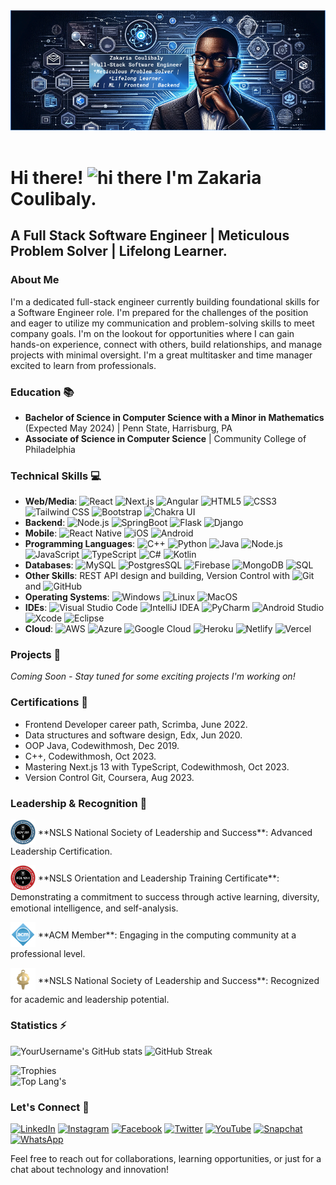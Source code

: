 <div>
<img src="images/banner.png" alt="Banner image"/> </br> 
<img  src="https://komarev.com/ghpvc/?username=levisstrauss&style=flat-square&color=blue" alt=""/>
</div>

# Hi there! <img src="https://media.giphy.com/media/hvRJCLFzcasrR4ia7z/giphy.gif" width="30px" alt="hi there"/> I'm Zakaria Coulibaly.
## A Full Stack Software Engineer | Meticulous Problem Solver | Lifelong Learner.
### About Me
I'm a dedicated full-stack engineer currently building foundational skills for a Software Engineer role. I'm prepared for the challenges of the position and eager to utilize my communication and problem-solving skills to meet company goals. I'm on the lookout for opportunities where I can gain hands-on experience, connect with others, build relationships, and manage projects with minimal oversight. I'm a great multitasker and time manager excited to learn from professionals.

### Education 📚
- **Bachelor of Science in Computer Science with a Minor in Mathematics** (Expected May 2024) | Penn State, Harrisburg, PA
- **Associate of Science in Computer Science** | Community College of Philadelphia

### Technical Skills 💻

- **Web/Media**: ![React](https://img.shields.io/badge/-React-black?style=flat-square&logo=react) ![Next.js](https://img.shields.io/badge/-Next.js-black?style=flat-square&logo=next.js) ![Angular](https://img.shields.io/badge/-Angular-black?style=flat-square&logo=angular) ![HTML5](https://img.shields.io/badge/-HTML5-black?style=flat-square&logo=html5) ![CSS3](https://img.shields.io/badge/-CSS3-black?style=flat-square&logo=css3) ![Tailwind CSS](https://img.shields.io/badge/-Tailwind_CSS-black?style=flat-square&logo=tailwind-css) ![Bootstrap](https://img.shields.io/badge/-Bootstrap-black?style=flat-square&logo=bootstrap) ![Chakra UI](https://img.shields.io/badge/-Chakra_UI-black?style=flat-square&logo=chakra-ui)
- **Backend**: ![Node.js](https://img.shields.io/badge/-Node.js-black?style=flat-square&logo=node.js) ![SpringBoot](https://img.shields.io/badge/-SpringBoot-black?style=flat-square&logo=spring) ![Flask](https://img.shields.io/badge/-Flask-black?style=flat-square&logo=flask) ![Django](https://img.shields.io/badge/-Django-black?style=flat-square&logo=django)
- **Mobile**: ![React Native](https://img.shields.io/badge/-React_Native-black?style=flat-square&logo=react) ![iOS](https://img.shields.io/badge/-iOS-black?style=flat-square&logo=ios) ![Android](https://img.shields.io/badge/-Android-black?style=flat-square&logo=android)
- **Programming Languages**: ![C++](https://img.shields.io/badge/-C++-black?style=flat-square&logo=c%2B%2B) ![Python](https://img.shields.io/badge/-Python-black?style=flat-square&logo=python) ![Java](https://img.shields.io/badge/-Java-black?style=flat-square&logo=java) ![Node.js](https://img.shields.io/badge/-Node.js-black?style=flat-square&logo=node.js) ![JavaScript](https://img.shields.io/badge/-JavaScript-black?style=flat-square&logo=javascript) ![TypeScript](https://img.shields.io/badge/-TypeScript-black?style=flat-square&logo=typescript) ![C#](https://img.shields.io/badge/-C%23-black?style=flat-square&logo=c-sharp) ![Kotlin](https://img.shields.io/badge/-Kotlin-black?style=flat-square&logo=kotlin)
- **Databases**: ![MySQL](https://img.shields.io/badge/-MySQL-black?style=flat-square&logo=mysql) ![PostgresSQL](https://img.shields.io/badge/-PostgresSQL-black?style=flat-square&logo=postgresql) ![Firebase](https://img.shields.io/badge/-Firebase-black?style=flat-square&logo=firebase) ![MongoDB](https://img.shields.io/badge/-MongoDB-black?style=flat-square&logo=mongodb) ![SQL](https://img.shields.io/badge/-SQL-black?style=flat-square&logo=sql)
- **Other Skills**: REST API design and building, Version Control with ![Git](https://img.shields.io/badge/-Git-black?style=flat-square&logo=git) and ![GitHub](https://img.shields.io/badge/-GitHub-black?style=flat-square&logo=github)
- **Operating Systems**: ![Windows](https://img.shields.io/badge/-Windows-black?style=flat-square&logo=windows) ![Linux](https://img.shields.io/badge/-Linux-black?style=flat-square&logo=linux) ![MacOS](https://img.shields.io/badge/-MacOS-black?style=flat-square&logo=macos)
- **IDEs**: ![Visual Studio Code](https://img.shields.io/badge/-Visual_Studio_Code-black?style=flat-square&logo=visual-studio-code) ![IntelliJ IDEA](https://img.shields.io/badge/-IntelliJ_IDEA-black?style=flat-square&logo=intellij-idea) ![PyCharm](https://img.shields.io/badge/-PyCharm-black?style=flat-square&logo=pycharm) ![Android Studio](https://img.shields.io/badge/-Android_Studio-black?style=flat-square&logo=android-studio) ![Xcode](https://img.shields.io/badge/-Xcode-black?style=flat-square&logo=xcode) ![Eclipse](https://img.shields.io/badge/-Eclipse-black?style=flat-square&logo=eclipse)
- **Cloud**: ![AWS](https://img.shields.io/badge/-AWS-black?style=flat-square&logo=amazon-aws) ![Azure](https://img.shields.io/badge/-Azure-black?style=flat-square&logo=microsoft-azure) ![Google Cloud](https://img.shields.io/badge/-Google_Cloud-black?style=flat-square&logo=google-cloud) ![Heroku](https://img.shields.io/badge/-Heroku-black?style=flat-square&logo=heroku) ![Netlify](https://img.shields.io/badge/-Netlify-black?style=flat-square&logo=netlify) ![Vercel](https://img.shields.io/badge/-Vercel-black?style=flat-square&logo=vercel)

### Projects 🚀
_Coming Soon - Stay tuned for some exciting projects I'm working on!_

### Certifications 🏅
- Frontend Developer career path, Scrimba, June 2022.
- Data structures and software design, Edx, Jun 2020.
- OOP Java, Codewithmosh, Dec 2019.
- C++, Codewithmosh, Oct 2023.
- Mastering Next.js 13 with TypeScript, Codewithmosh, Oct 2023.
- Version Control Git, Coursera, Aug 2023.

### Leadership & Recognition 🌟
<p>
  <a href="https://app.nsls.org/web/public/social/share/badge/LSx1HasfHXVoDAgAQQN3bN" target="_blank"><img src="images/b2.png" width="40" height="40" alt="NSLS Advanced Leadership Certification" style="vertical-align: middle;" /></a>
  <span style="vertical-align: middle;">**NSLS National Society of Leadership and Success**: Advanced Leadership Certification.</span>
</p>
<p>
  <a href="https://app.nsls.org/web/public/social/share/badge/Shk8vg89H8P8kYf2bmZfZK" target="_blank"><img src="images/b1.png" width="40" height="40" alt="NSLS Leadership Training Certificate" style="vertical-align: middle;" /></a>
  <span style="vertical-align: middle;">**NSLS Orientation and Leadership Training Certificate**: Demonstrating a commitment to success through active learning, diversity, emotional intelligence, and self-analysis.</span>
</p>
<p>
  <a href="#" target="_blank"><img src="images/acm.png" width="40" height="40" alt="ACM Member" style="vertical-align: middle;" /></a>
  <span style="vertical-align: middle;">**ACM Member**: Engaging in the computing community at a professional level.</span>
</p>
<p>
  <a href="#" target="_blank"><img src="images/upe.png" width="40" height="40" alt="NSLS Member" style="vertical-align: middle;" /></a>
  <span style="vertical-align: middle;">**NSLS National Society of Leadership and Success**: Recognized for academic and leadership potential.</span>
</p>

### Statistics ⚡️

![YourUsername's GitHub stats](https://github-readme-stats.vercel.app/api?username=levisstrauss&show_icons=true&theme=radical)
![GitHub Streak](https://github-readme-streak-stats.herokuapp.com/?user=levisstrauss&theme=radical) <br>

![Trophies](https://github-profile-trophy.vercel.app/?username=levisstrauss&theme=onedark)<br>
![Top Lang's](https://github-readme-stats.vercel.app/api/top-langs/?username=levisstrauss&layout=compact&theme=radical)



### Let's Connect 🤝

<div>
    <a href="https://www.linkedin.com/in/codemon" target="_blank"><img src="https://img.shields.io/badge/LinkedIn-%230077B5.svg?&style=flat-square&logo=linkedin&logoColor=white" alt="LinkedIn"></a>
    <a href="https://www.instagram.com/" target="_blank"><img src="https://img.shields.io/badge/Instagram-%23E4405F.svg?&style=flat-square&logo=instagram&logoColor=white" alt="Instagram"></a>
    <a href="https://www.facebook.com/" target="_blank"><img src="https://img.shields.io/badge/Facebook-%231877F2.svg?&style=flat-square&logo=facebook&logoColor=white" alt="Facebook"></a>
    <a href="https://twitter.com/yourusername" target="_blank"><img src="https://img.shields.io/badge/Twitter-%231DA1F2.svg?&style=flat-square&logo=twitter&logoColor=white" alt="Twitter"></a>
    <a href="https://www.youtube.com/" target="_blank"><img src="https://img.shields.io/badge/YouTube-%23FF0000.svg?&style=flat-square&logo=youtube&logoColor=white" alt="YouTube"></a>
    <a href="https://www.snapchat.com/" target="_blank"><img src="https://img.shields.io/badge/Snapchat-%23FFFC00.svg?&style=flat-square&logo=snapchat&logoColor=white" alt="Snapchat"></a>
    <a href="https://www.whatsapp.com/" target="_blank"><img src="https://img.shields.io/badge/WhatsApp-%2325D366.svg?&style=flat-square&logo=whatsapp&logoColor=white" alt="WhatsApp"></a>
</div>

Feel free to reach out for collaborations, learning opportunities, or just for a chat about technology and innovation!
